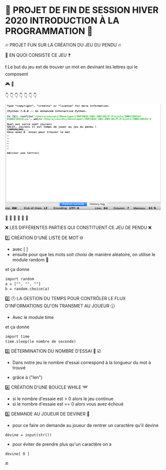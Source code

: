 # :rotating_light: PROJET DE FIN DE SESSION HIVER 2020 INTRODUCTION À LA PROGRAMMATION :rotating_light:
:fire: PROJET FUN SUR LA CRÉATION DU JEU DU PENDU :fire:

:speech_balloon: EN QUOI CONSISTE CE JEU :question:

:exclamation: Le but du jeu est de trouver un mot en devinant les lettres qui le composent

:video_game: :eyes:

:point_down: :point_down: :point_down: :point_down: :point_down: :point_down: :point_down:

<img src="Capture d’écran, le 2020-04-14 à 08.45.39.png" width="580" height="341"></img>

:dash: :dash: :dash: :dash: :dash: :dash:


:x: LES DIFFÉRENTES PARTIES QUI CONSTITUENT CE JEU DE PENDU :x:

:one: CRÉATION D'UNE LISTE DE MOT :globe_with_meridians:
* avec [ ]
* ensuite pour que les mots soit choisi de manière aléatoire, on utilise le module random :slot_machine:

et ça donne 
```
import random
a = ["", "", ""]
b = random.choice(a)
```

:two: :clock1: LA GESTION DU TEMPS POUR CONTRÔLER LE FLUX D'INFORMATIONS QU'ON TRANSMET AU JOUEUR :clock130:
* Avec le module time

et ça donne
```
import time
time.sleep(le nombre de seconde)
```


:three: DÉTERMINATION DU NOMBRE D'ESSAI :1234: :ballot_box_with_check:

* Dans notre jeu le nombre d'essai correspond à la longueur du mot à trouvé

* grâce à ("len")

:four: CRÉATION D'UNE BOUCLE WHILE :loop:
* si le nombre d'essaie est > 0 alors le jeu continue
* si le nombre d'essaie est == 0 alors vous avez échoué

:five: DEMANDE AU JOUEUR DE DEVINER :pencil:
* pour ce faire on demande au joueur de rentrer un caractère qu'il devine
```
dévine = input(str())
```
* pour éviter de prendre plus qu'un caractère on a 
```
devine[ 0 ]
```

:end:
